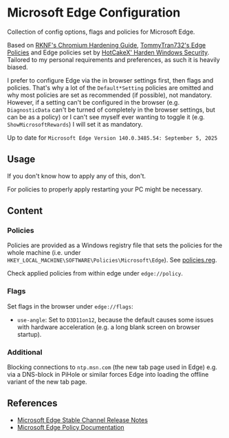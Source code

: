 # Microsoft Edge Configuration

Collection of config options, flags and policies for Microsoft Edge.

Based on [RKNF's Chromium Hardening Guide](https://github.com/RKNF404/chromium-hardening-guide), [TommyTran732's Edge Policies](https://github.com/TommyTran732/Microsoft-Edge-Policies)
and Edge policies set by [HotCakeX' Harden Windows Security](https://github.com/HotCakeX/Harden-Windows-Security).
Tailored to my personal requirements and preferences, as such it is heavily biased.

I prefer to configure Edge via the in browser settings first, then flags and policies. That's why a lot of the `Default*Setting` policies are omitted and
why most policies are set as recommended (if possible), not mandatory.
However, if a setting can't be configured in the browser (e.g. `DiagnosticData` can't be turned of completely in the browser settings, but can be as a policy)
or I can't see myself ever wanting to toggle it (e.g. `ShowMicrosoftRewards`) I will set it as mandatory.

Up to date for `Microsoft Edge Version 140.0.3485.54: September 5, 2025`

## Usage

If you don't know how to apply any of this, don't.

For policies to properly apply restarting your PC might be necessary.

## Content

### Policies

Policies are provided as a Windows registry file that sets the policies for the whole machine (i.e. under `HKEY_LOCAL_MACHINE\SOFTWARE\Policies\Microsoft\Edge`).
See [policies.reg](./policies.reg).

Check applied policies from within edge under `edge://policy`.

### Flags

Set flags in the browser under `edge://flags`:
- `use-angle`: Set to `D3D11on12`, because the default causes some issues with hardware acceleration (e.g. a long blank screen on browser startup).

### Additional

Blocking connections to `ntp.msn.com` (the new tab page used in Edge) e.g. via a DNS-block in PiHole or similar forces Edge into loading the offline variant of the new tab page.

## References

- [Microsoft Edge Stable Channel Release Notes](https://learn.microsoft.com/en-us/deployedge/microsoft-edge-relnote-stable-channel)
- [Microsoft Edge Policy Documentation](https://learn.microsoft.com/deployedge/microsoft-edge-policies)

